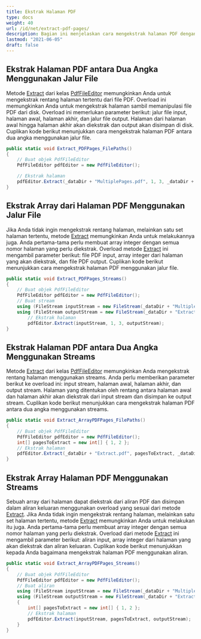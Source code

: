 ```yaml
---
title: Ekstrak Halaman PDF
type: docs
weight: 40
url: /id/net/extract-pdf-pages/
description: Bagian ini menjelaskan cara mengekstrak halaman PDF dengan Aspose.PDF Facades menggunakan kelas PdfFileEditor.
lastmod: "2021-06-05"
draft: false
---
```


## Ekstrak Halaman PDF antara Dua Angka Menggunakan Jalur File

Metode [Extract](https://reference.aspose.com/pdf/net/aspose.pdf.facades/pdffileeditor/methods/extract/index) dari kelas [PdfFileEditor](https://reference.aspose.com/pdf/net/aspose.pdf.facades/pdffileeditor) memungkinkan Anda untuk mengekstrak rentang halaman tertentu dari file PDF. Overload ini memungkinkan Anda untuk mengekstrak halaman sambil memanipulasi file PDF dari disk. Overload ini memerlukan parameter berikut: jalur file input, halaman awal, halaman akhir, dan jalur file output. Halaman dari halaman awal hingga halaman akhir akan diekstrak dan output akan disimpan di disk. Cuplikan kode berikut menunjukkan cara mengekstrak halaman PDF antara dua angka menggunakan jalur file.

```csharp
public static void Extract_PDFPages_FilePaths()
{
    // Buat objek PdfFileEditor
    PdfFileEditor pdfEditor = new PdfFileEditor();

    // Ekstrak halaman
    pdfEditor.Extract(_dataDir + "MultiplePages.pdf", 1, 3, _dataDir + "ExtractPagesBetweenNumbers_out.pdf");
}
```

## Ekstrak Array dari Halaman PDF Menggunakan Jalur File

Jika Anda tidak ingin mengekstrak rentang halaman, melainkan satu set halaman tertentu, metode [Extract](https://reference.aspose.com/pdf/net/aspose.pdf.facades/pdffileeditor/methods/extract/index) memungkinkan Anda untuk melakukannya juga. Anda pertama-tama perlu membuat array integer dengan semua nomor halaman yang perlu diekstrak. Overload metode [Extract](https://reference.aspose.com/pdf/net/aspose.pdf.facades/pdffileeditor/methods/extract/index) ini mengambil parameter berikut: file PDF input, array integer dari halaman yang akan diekstrak, dan file PDF output. Cuplikan kode berikut menunjukkan cara mengekstrak halaman PDF menggunakan jalur file.

```csharp
public static void Extract_PDFPages_Streams()
{
    // Buat objek PdfFileEditor
    PdfFileEditor pdfEditor = new PdfFileEditor();
    // Buat stream
    using (FileStream inputStream = new FileStream(_dataDir + "MultiplePages.pdf", FileMode.Open))
    using (FileStream outputStream = new FileStream(_dataDir + "ExtractPagesBetweenTwoNumbers_out.pdf", FileMode.Create))
        // Ekstrak halaman
        pdfEditor.Extract(inputStream, 1, 3, outputStream);
}
```

## Ekstrak Halaman PDF antara Dua Angka Menggunakan Streams

Metode [Extract](https://reference.aspose.com/pdf/net/aspose.pdf.facades/pdffileeditor/methods/extract/index) dari kelas [PdfFileEditor](https://reference.aspose.com/pdf/net/aspose.pdf.facades/pdffileeditor) memungkinkan Anda mengekstrak rentang halaman menggunakan streams. Anda perlu memberikan parameter berikut ke overload ini: input stream, halaman awal, halaman akhir, dan output stream. Halaman yang ditentukan oleh rentang antara halaman awal dan halaman akhir akan diekstrak dari input stream dan disimpan ke output stream. Cuplikan kode berikut menunjukkan cara mengekstrak halaman PDF antara dua angka menggunakan streams.

```csharp
public static void Extract_ArrayPDFPages_FilePaths()
{
    // Buat objek PdfFileEditor
    PdfFileEditor pdfEditor = new PdfFileEditor();
    int[] pagesToExtract = new int[] { 1, 2 };
    // Ekstrak halaman
    pdfEditor.Extract(_dataDir + "Extract.pdf", pagesToExtract, _dataDir + "ExtractArrayOfPages_out.pdf");
}
```

## Ekstrak Array Halaman PDF Menggunakan Streams

Sebuah array dari halaman dapat diekstrak dari aliran PDF dan disimpan dalam aliran keluaran menggunakan overload yang sesuai dari metode [Extract](https://reference.aspose.com/pdf/net/aspose.pdf.facades/pdffileeditor/methods/extract/index). Jika Anda tidak ingin mengekstrak rentang halaman, melainkan satu set halaman tertentu, metode [Extract](https://reference.aspose.com/pdf/net/aspose.pdf.facades/pdffileeditor/methods/extract/index) memungkinkan Anda untuk melakukan itu juga. Anda pertama-tama perlu membuat array integer dengan semua nomor halaman yang perlu diekstrak. Overload dari metode [Extract](https://reference.aspose.com/pdf/net/aspose.pdf.facades/pdffileeditor/methods/extract/index) ini mengambil parameter berikut: aliran input, array integer dari halaman yang akan diekstrak dan aliran keluaran. 
Cuplikan kode berikut menunjukkan kepada Anda bagaimana mengekstrak halaman PDF menggunakan aliran.

```csharp
public static void Extract_ArrayPDFPages_Streams()
{
    // Buat objek PdfFileEditor
    PdfFileEditor pdfEditor = new PdfFileEditor();
    // Buat aliran
    using (FileStream inputStream = new FileStream(_dataDir + "MultiplePages.pdf", FileMode.Open))
    using (FileStream outputStream = new FileStream(_dataDir + "ExtractArrayOfPagesUsingStreams_out.pdf", FileMode.Create))
    {
        int[] pagesToExtract = new int[] { 1, 2 };
        // Ekstrak halaman
        pdfEditor.Extract(inputStream, pagesToExtract, outputStream);
    }
}
```